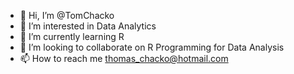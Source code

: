- 👋 Hi, I’m @TomChacko
- 👀 I’m interested in Data Analytics
- 🌱 I’m currently learning R
- 💞️ I’m looking to collaborate on R Programming for Data Analysis
- 📫 How to reach me thomas_chacko@hotmail.com

<!---
TomChacko/TomChacko is a ✨ special ✨ repository because its `README.md` (this file) appears on your GitHub profile.
You can click the Preview link to take a look at your changes.
--->
